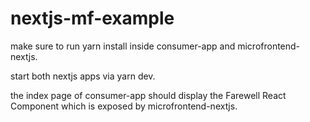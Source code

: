 # nextjs-mf-example

make sure to run yarn install inside consumer-app and microfrontend-nextjs.

start both nextjs apps via yarn dev.

the index page of consumer-app should display the Farewell React Component which is exposed by microfrontend-nextjs.
